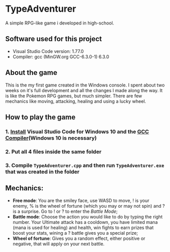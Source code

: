 # TypeAdventurer
A simple RPG-like game i developed in high-school.

## Software used for this project
- Visual Studio Code version: 1.77.0
- Compiler: gcc (MinGW.org GCC-6.3.0-1) 6.3.0

## About the game
This is the my first game created in the Windows console. I spent about two weeks on it's full development and all the changes I made along the way. It is like the Pokemon RPG games, but much simpler. There are few mechanics like moving, attacking, healing and using a lucky wheel.

## How to play the game
### 1. [Install](https://code.visualstudio.com/download) Visual Studio Code for Windows 10 and the [GCC Compiler](https://sourceforge.net/projects/mingw-w64/)(Windows 10 is necessary)
### 2. Put all 4 files inside the same folder
### 3. Compile `TypeAdventurer.cpp` and then run `TypeAdventurer.exe` that was created in the folder

## Mechanics:
- **Free mode**: You are the smiley face, use WASD to move, ! is your enemy, % is the wheel of fortune (which you may or may not spin) and ? is a surprise. Go to ! or ? to enter the *Battle Mode*;
- **Battle mode**: Choose the action you would like to do by typing the right number. Your Ultimate attack has a cooldown, you have limited mana (mana is used for healing) and health, win fights to earn prizes that boost your stats, wining a ? battle gives you a special prize;
- **Wheel of fortune**: Gives you a random effect, either positive or negative, that will apply on your next battle.

